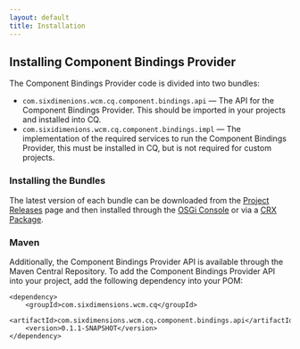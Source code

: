 ```yaml
---
layout: default
title: Installation
---
```


## Installing Component Bindings Provider

The Component Bindings Provider code is divided into two bundles:

 * `com.sixdimenions.wcm.cq.component.bindings.api` &mdash; The API for the Component Bindings Provider.  This should be imported in your projects and installed into CQ.
 * `com.sixidimenions.wcm.cq.component.bindings.impl` &mdash; The implementation of the required services to run the Component Bindings Provider, this must be installed in CQ, but is not required for custom projects.
 
### Installing the Bundles
 
The latest version of each bundle can be downloaded from the [Project Releases](https://github.com/SixDimensions/Component-Bindings-Provider/releases/) page and then installed through the [OSGi Console](https://sling.apache.org/documentation/tutorials-how-tos/installing-and-upgrading-bundles.html) or via a [CRX Package](http://helpx.adobe.com/experience-manager/kb/SlingHowToInstallBundlesViaJCRInstall.html).

### Maven

Additionally, the Component Bindings Provider API is available through the Maven Central Repository.  To add the Component Bindings Provider API into your project, add the following dependency into your POM:

	<dependency>
		<groupId>com.sixdimensions.wcm.cq</groupId>
        <artifactId>com.sixdimensions.wcm.cq.component.bindings.api</artifactId>
        <version>0.1.1-SNAPSHOT</version>
    </dependency>